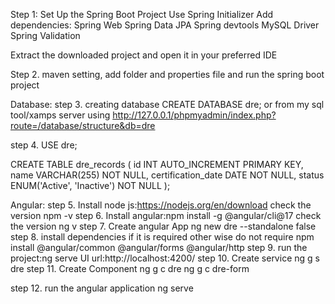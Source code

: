 Step 1: Set Up the Spring Boot Project
Use Spring Initializer 
Add dependencies:
Spring Web
Spring Data JPA
Spring devtools
MySQL Driver
Spring Validation

Extract the downloaded project and open it in your preferred IDE

Step 2.
 maven setting, add folder and properties file and run the spring boot project

Database:
step 3.
creating database
CREATE DATABASE dre; or from my sql tool/xamps server using http://127.0.0.1/phpmyadmin/index.php?route=/database/structure&db=dre

step 4.
USE dre;

CREATE TABLE dre_records (
id INT AUTO_INCREMENT PRIMARY KEY,
name VARCHAR(255) NOT NULL,
certification_date DATE NOT NULL,
status ENUM('Active', 'Inactive') NOT NULL
);

Angular:
step 5.
Install node js:https://nodejs.org/en/download
check the version npm -v
step 6.
Install angular:npm install -g @angular/cli@17
check the version ng v
step 7.
Create angular App
ng new dre --standalone false
step 8.
install dependencies if it is required other wise do not require
npm install @angular/common @angular/forms @angular/http
step 9.
run the project:ng serve
UI url:http://localhost:4200/
step 10.
Create service
ng g s dre
step 11.
Create Component
ng g c dre
ng g c dre-form

step 12.
run the angular application
ng serve


